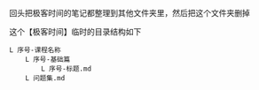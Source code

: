 回头把极客时间的笔记都整理到其他文件夹里，然后把这个文件夹删掉

这个【极客时间】临时的目录结构如下

```
L 序号-课程名称
	L 序号-基础篇
		L 序号-标题.md
	L 问题集.md
```